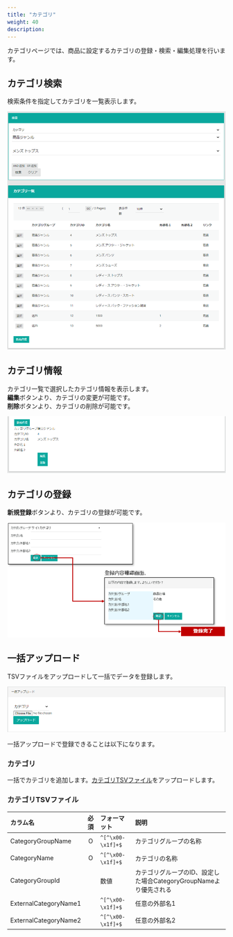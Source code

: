 ```yaml
---
title: "カテゴリ"
weight: 40
description: 
---
```


カテゴリページでは、商品に設定するカテゴリの登録・検索・編集処理を行います。

## カテゴリ検索
検索条件を指定してカテゴリを一覧表示します。

![検索](search.png)

## カテゴリ情報
カテゴリ一覧で選択したカテゴリ情報を表示します。  
**編集**ボタンより、カテゴリの変更が可能です。  
**削除**ボタンより、カテゴリの削除が可能です。

![詳細](detail.png)

## カテゴリの登録
**新規登録**ボタンより、カテゴリの登録が可能です。

![作成](create.png)

## 一括アップロード
TSVファイルをアップロードして一括でデータを登録します。

![一括アップロード](bulk-upload.png)

一括アップロードで登録できることは以下になります。

### カテゴリ
一括でカテゴリを追加します。[カテゴリTSVファイル](.#カテゴリtsvファイル)をアップロードします。

### カテゴリTSVファイル

|       カラム名        | 必須  |   フォーマット    |                               説明                                |
| :-------------------- | :---: | :---------------- | :---------------------------------------------------------------- |
| CategoryGroupName     |   O   | `^[^\x00-\x1f]+$` | カテゴリグループの名称                                            |
| CategoryName          |   O   | `^[^\x00-\x1f]+$` | カテゴリの名称                                                    |
| CategoryGroupId       |       | 数値              | カテゴリグループのID、設定した場合CategoryGroupNameより優先される |
| ExternalCategoryName1 |       | `^[^\x00-\x1f]+$` | 任意の外部名1                                                     |
| ExternalCategoryName2 |       | `^[^\x00-\x1f]+$` | 任意の外部名2                                                     |
